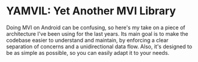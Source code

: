 # YAMVIL: Yet Another MVI Library

Doing MVI on Android can be confusing, so here's my take on a piece of architecture I've been using for the last years.
Its main goal is to make the codebase easier to understand and maintain, by enforcing a clear separation of concerns and a unidirectional data flow.
Also, it's designed to be as simple as possible, so you can easily adapt it to your needs.